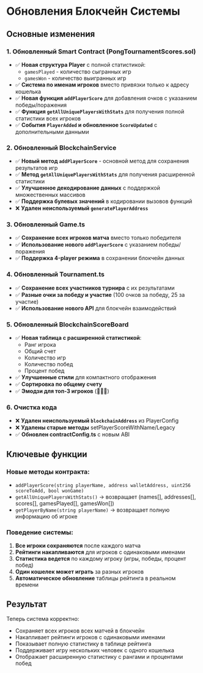 # Обновления Блокчейн Системы

## Основные изменения

### 1. Обновленный Smart Contract (PongTournamentScores.sol)
- ✅ **Новая структура Player** с полной статистикой:
  - `gamesPlayed` - количество сыгранных игр
  - `gamesWon` - количество выигранных игр
- ✅ **Система по именам игроков** вместо привязки только к адресу кошелька
- ✅ **Новая функция `addPlayerScore`** для добавления очков с указанием победы/поражения
- ✅ **Функция `getAllUniquePlayersWithStats`** для получения полной статистики всех игроков
- ✅ **События `PlayerAdded` и обновленное `ScoreUpdated`** с дополнительными данными

### 2. Обновленный BlockchainService
- ✅ **Новый метод `addPlayerScore`** - основной метод для сохранения результатов игр
- ✅ **Метод `getAllUniquePlayersWithStats`** для получения расширенной статистики
- ✅ **Улучшенное декодирование данных** с поддержкой множественных массивов
- ✅ **Поддержка булевых значений** в кодировании вызовов функций
- ❌ **Удален неиспользуемый `generatePlayerAddress`**

### 3. Обновленный Game.ts
- ✅ **Сохранение всех игроков матча** вместо только победителя
- ✅ **Использование нового `addPlayerScore`** с указанием победы/поражения
- ✅ **Поддержка 4-player режима** в сохранении блокчейн данных

### 4. Обновленный Tournament.ts  
- ✅ **Сохранение всех участников турнира** с их результатами
- ✅ **Разные очки за победу и участие** (100 очков за победу, 25 за участие)
- ✅ **Использование нового API** для блокчейн взаимодействий

### 5. Обновленный BlockchainScoreBoard
- ✅ **Новая таблица с расширенной статистикой**:
  - Ранг игрока
  - Общий счет
  - Количество игр
  - Количество побед  
  - Процент побед
- ✅ **Улучшенные стили** для компактного отображения
- ✅ **Сортировка по общему счету**
- ✅ **Эмодзи для топ-3 игроков** (🥇🥈🥉)

### 6. Очистка кода
- ❌ **Удален неиспользуемый `blockchainAddress`** из PlayerConfig
- ❌ **Удалены старые методы** setPlayerScoreWithName/Legacy
- ✅ **Обновлен contractConfig.ts** с новым ABI

## Ключевые функции

### Новые методы контракта:
- `addPlayerScore(string playerName, address walletAddress, uint256 scoreToAdd, bool wonGame)`
- `getAllUniquePlayersWithStats()` → возвращает (names[], addresses[], scores[], gamesPlayed[], gamesWon[])
- `getPlayerByName(string playerName)` → возвращает полную информацию об игроке

### Поведение системы:
1. **Все игроки сохраняются** после каждого матча
2. **Рейтинги накапливаются** для игроков с одинаковыми именами
3. **Статистика ведется** по каждому игроку (игры, победы, процент побед)
4. **Один кошелек может играть** за разных игроков
5. **Автоматическое обновление** таблицы рейтинга в реальном времени

## Результат
Теперь система корректно:
- Сохраняет всех игроков всех матчей в блокчейн
- Накапливает рейтинги игроков с одинаковыми именами
- Показывает полную статистику в таблице рейтинга
- Поддерживает игру нескольких человек с одного кошелька
- Отображает расширенную статистику с рангами и процентами побед
